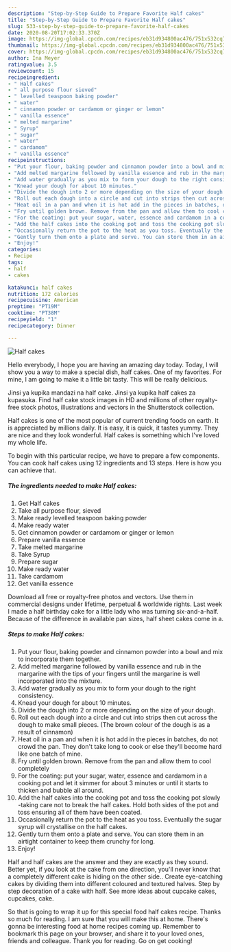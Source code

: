 ```yaml
---
description: "Step-by-Step Guide to Prepare Favorite Half cakes"
title: "Step-by-Step Guide to Prepare Favorite Half cakes"
slug: 533-step-by-step-guide-to-prepare-favorite-half-cakes
date: 2020-08-20T17:02:33.370Z
image: https://img-global.cpcdn.com/recipes/eb31d934800ac476/751x532cq70/half-cakes-recipe-main-photo.jpg
thumbnail: https://img-global.cpcdn.com/recipes/eb31d934800ac476/751x532cq70/half-cakes-recipe-main-photo.jpg
cover: https://img-global.cpcdn.com/recipes/eb31d934800ac476/751x532cq70/half-cakes-recipe-main-photo.jpg
author: Ina Meyer
ratingvalue: 3.5
reviewcount: 15
recipeingredient:
- " Half cakes"
- " all purpose flour sieved"
- " levelled teaspoon baking powder"
- " water"
- " cinnamon powder or cardamom or ginger or lemon"
- " vanilla essence"
- " melted margarine"
- " Syrup"
- " sugar"
- " water"
- " cardamom"
- " vanilla essence"
recipeinstructions:
- "Put your flour, baking powder and cinnamon powder into a bowl and mix to incorporate them together."
- "Add melted margarine followed by vanilla essence and rub in the margarine with the tips of your fingers until the margarine is well incorporated into the mixture."
- "Add water gradually as you mix to form your dough to the right consistency."
- "Knead your dough for about 10 minutes."
- "Divide the dough into 2 or more depending on the size of your dough."
- "Roll out each dough into a circle and cut into strips then cut across the dough to make small pieces. (The brown colour of the dough is as a result of cinnamon)"
- "Heat oil in a pan and when it is hot add in the pieces in batches, do not crowd the pan. They don&#39;t take long to cook or else they&#39;ll become hard like one batch of mine."
- "Fry until golden brown. Remove from the pan and allow them to cool completely"
- "For the coating: put your sugar, water, essence and cardamom in a cooking pot and let it simmer for about 3 minutes or until it starts to thicken and bubble all around."
- "Add the half cakes into the cooking pot and toss the cooking pot slowly -taking care not to break the half cakes. Hold both sides of the pot and toss ensuring all of them have been coated."
- "Occasionally return the pot to the heat as you toss. Eventually the sugar syrup will crystallise on the half cakes."
- "Gently turn them onto a plate and serve. You can store them in an airtight container to keep them crunchy for long."
- "Enjoy!"
categories:
- Recipe
tags:
- half
- cakes

katakunci: half cakes 
nutrition: 172 calories
recipecuisine: American
preptime: "PT19M"
cooktime: "PT38M"
recipeyield: "1"
recipecategory: Dinner

---
```



![Half cakes](https://img-global.cpcdn.com/recipes/eb31d934800ac476/751x532cq70/half-cakes-recipe-main-photo.jpg)

Hello everybody, I hope you are having an amazing day today. Today, I will show you a way to make a special dish, half cakes. One of my favorites. For mine, I am going to make it a little bit tasty. This will be really delicious.

Jinsi ya kupika mandazi na half cake. Jinsi ya kupika half cakes za kupasuka. Find half cake stock images in HD and millions of other royalty-free stock photos, illustrations and vectors in the Shutterstock collection.

Half cakes is one of the most popular of current trending foods on earth. It is appreciated by millions daily. It is easy, it is quick, it tastes yummy. They are nice and they look wonderful. Half cakes is something which I've loved my whole life.


To begin with this particular recipe, we have to prepare a few components. You can cook half cakes using 12 ingredients and 13 steps. Here is how you can achieve that.

<!--inarticleads1-->

##### The ingredients needed to make Half cakes:

1. Get  Half cakes
1. Take  all purpose flour, sieved
1. Make ready  levelled teaspoon baking powder
1. Make ready  water
1. Get  cinnamon powder or cardamom or ginger or lemon
1. Prepare  vanilla essence
1. Take  melted margarine
1. Take  Syrup
1. Prepare  sugar
1. Make ready  water
1. Take  cardamom
1. Get  vanilla essence


Download all free or royalty-free photos and vectors. Use them in commercial designs under lifetime, perpetual &amp; worldwide rights. Last week I made a half birthday cake for a little lady who was turning six-and-a-half. Because of the difference in available pan sizes, half sheet cakes come in a. 

<!--inarticleads2-->

##### Steps to make Half cakes:

1. Put your flour, baking powder and cinnamon powder into a bowl and mix to incorporate them together.
1. Add melted margarine followed by vanilla essence and rub in the margarine with the tips of your fingers until the margarine is well incorporated into the mixture.
1. Add water gradually as you mix to form your dough to the right consistency.
1. Knead your dough for about 10 minutes.
1. Divide the dough into 2 or more depending on the size of your dough.
1. Roll out each dough into a circle and cut into strips then cut across the dough to make small pieces. (The brown colour of the dough is as a result of cinnamon)
1. Heat oil in a pan and when it is hot add in the pieces in batches, do not crowd the pan. They don&#39;t take long to cook or else they&#39;ll become hard like one batch of mine.
1. Fry until golden brown. Remove from the pan and allow them to cool completely
1. For the coating: put your sugar, water, essence and cardamom in a cooking pot and let it simmer for about 3 minutes or until it starts to thicken and bubble all around.
1. Add the half cakes into the cooking pot and toss the cooking pot slowly -taking care not to break the half cakes. Hold both sides of the pot and toss ensuring all of them have been coated.
1. Occasionally return the pot to the heat as you toss. Eventually the sugar syrup will crystallise on the half cakes.
1. Gently turn them onto a plate and serve. You can store them in an airtight container to keep them crunchy for long.
1. Enjoy!


Half and half cakes are the answer and they are exactly as they sound. Better yet, if you look at the cake from one direction, you&#39;ll never know that a completely different cake is hiding on the other side.. Create eye-catching cakes by dividing them into different coloured and textured halves. Step by step decoration of a cake with half. See more ideas about cupcake cakes, cupcakes, cake. 

So that is going to wrap it up for this special food half cakes recipe. Thanks so much for reading. I am sure that you will make this at home. There's gonna be interesting food at home recipes coming up. Remember to bookmark this page on your browser, and share it to your loved ones, friends and colleague. Thank you for reading. Go on get cooking!

